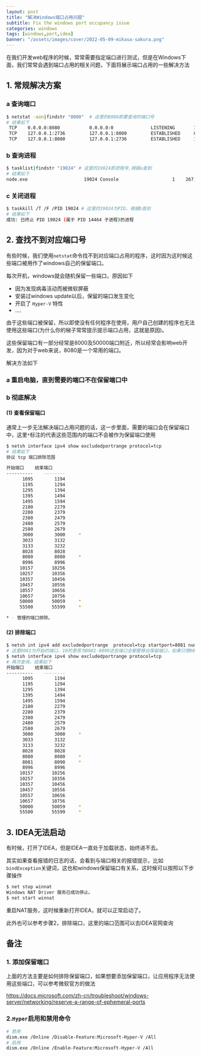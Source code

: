 ```yaml
---
layout: post
title: "解决Windows端口占用问题"
subtitle: Fix the windows port occupancy issue
categories: windows
tags: [windows,port,idea]
banner: "/assets/images/cover/2022-05-09-mikasa-sakura.png"
---
```


在我们开发web程序的时候，常常需要指定端口进行测试，但是在Windows下面，我们常常会遇到端口占用的相关问题，下面将展示端口占用的一些解决方法

<!--more-->

## 1. 常规解决方案

### a 查询端口

```bash
$ netstat -aon|findstr "8080"  # 这里的8080即要查询的端口号
# 结果如下
 TCP    0.0.0.0:8080           0.0.0.0:0              LISTENING       19024
 TCP    127.0.0.1:2736         127.0.0.1:8080         ESTABLISHED     8960
 TCP    127.0.0.1:8080         127.0.0.1:2736         ESTABLISHED     19024
```

### b 查询进程

```bash
$ tasklist|findstr "19024" # 这里的19024即进程号,根据a查到
# 结果如下
node.exe                     19024 Console                    1    267,456 K
```

### c 关闭进程

```bash
$ taskkill /T /F /PID 19024 # 这里的19024为PID，根据b查到
# 结果如下
成功: 已终止 PID 19024 (属于 PID 14464 子进程)的进程
```

## 2. 查找不到对应端口号

有些时候，我们使用`netstat`命令找不到对应端口占用的程序，这时因为这时候这些端口被用作了windows自己的保留端口。

每次开机，windows就会随机保留一些端口，原因如下

- 因为发现病毒活动而被微软屏蔽
- 安装过windows update以后，保留的端口发生变化
- 开启了 `Hyper-V` 特性
- ....

由于这些端口被保留，所以即使没有任何程序在使用，用户自己创建的程序也无法使用这些端口(为什么你的梯子常常提示提示端口占用，这就是原因)。

这些保留端口有一部分经常是8000及50000端口附近，所以经常会影响web开发，因为对于web来说，8080是一个常用的端口。

解决方法如下

### a 重启电脑，直到需要的端口不在保留端口中

### b 彻底解决

#### (1) 查看保留端口

通常上一步无法解决端口占用问题的话，这一步里面，需要的端口会在保留端口中，这里`*`标注的代表这些范围内的端口不会被作为保留端口使用

```bash
$ netsh interface ipv4 show excludedportrange protocol=tcp
# 结果如下
协议 tcp 端口排除范围

开始端口    结束端口
----------    --------
      1095        1194
      1195        1294
      1295        1394
      1395        1494
      1495        1594
      2180        2279
      2280        2379
      2380        2479
      2480        2579
      2580        2679
      3000        3000     *
      3033        3132
      3133        3232
      8028        8028
      8080        8080     *
      8996        8996
     10157       10256
     10257       10356
     10357       10456
     10457       10556
     10557       10656
     10657       10756
     50000       50059     *
     55500       55599     *

* - 管理的端口排除。
```

#### (2) 排除端口

```bash
$ netsh int ipv4 add excludedportrange  protocol=tcp startport=8081 numberofports=10
# 这里8081为开始的端口，10的意思为8081-8090这些端口全都要移出保留端口，如果只想8081不作为端口，那么10可以改成1
$ netsh interface ipv4 show excludedportrange protocol=tcp
# 再次查询，结果如下
开始端口    结束端口
----------    --------
      1095        1194
      1195        1294
      1295        1394
      1395        1494
      1495        1594
      2180        2279
      2280        2379
      2380        2479
      2480        2579
      2580        2679
      3000        3000     *
      3033        3132
      3133        3232
      8028        8028
      8080        8080     *
      8081        8090     *
      8996        8996
     10157       10256
     10257       10356
     10357       10456
     10457       10556
     10557       10656
     10657       10756
     50000       50059     *
     55500       55599     *
```

## 3. IDEA无法启动

有时候，打开了IDEA，但是IDEA一直处于加载状态，始终进不去。

其实如果查看报错的日志的话，会看到与端口相关的报错提示，比如`bindException`关键词，这也和windows保留端口有关系，这时候可以按照以下步骤操作

```bash
$ net stop winnat
Windows NAT Driver 服务已成功停止。
$ net start winnat
```

重启NAT服务，这时候重新打开IDEA，就可以正常启动了。

此外也可以参考步骤2，排除端口，这里的端口范围可以去IDEA官网查询



## 备注

### 1. 添加保留端口

上面的方法主要是如何排除保留端口，如果想要添加保留端口，让应用程序无法使用这些端口，可以参考微软官方的做法

https://docs.microsoft.com/zh-cn/troubleshoot/windows-server/networking/reserve-a-range-of-ephemeral-ports

### 2.`Hyper`启用和禁用命令

```bash
# 禁用
dism.exe /Online /Disable-Feature:Microsoft-Hyper-V /All
# 启用
dism.exe /Online /Enable-Feature:Microsoft-Hyper-V /All
```

